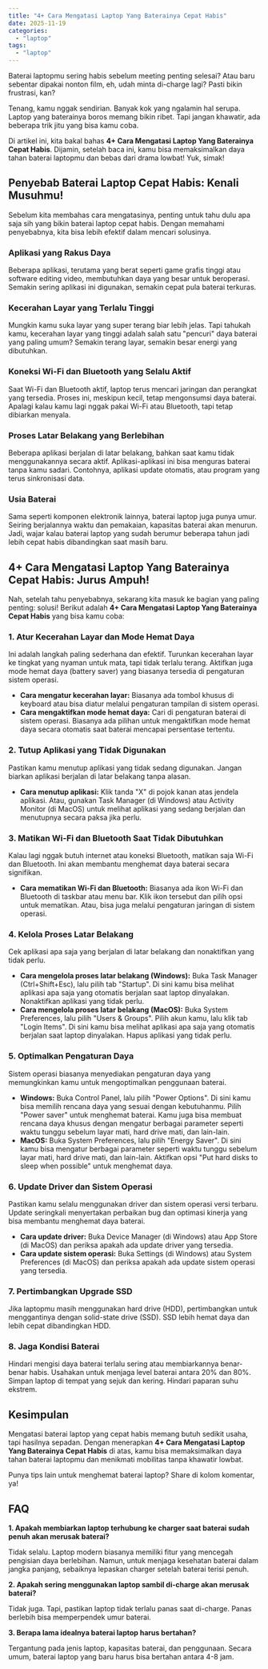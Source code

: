 ```yaml
---
title: "4+ Cara Mengatasi Laptop Yang Baterainya Cepat Habis"
date: 2025-11-19
categories: 
  - "laptop"
tags: 
  - "laptop"
---
```


Baterai laptopmu sering habis sebelum meeting penting selesai? Atau baru sebentar dipakai nonton film, eh, udah minta di-charge lagi? Pasti bikin frustrasi, kan?

Tenang, kamu nggak sendirian. Banyak kok yang ngalamin hal serupa. Laptop yang baterainya boros memang bikin ribet. Tapi jangan khawatir, ada beberapa trik jitu yang bisa kamu coba.

Di artikel ini, kita bakal bahas **4+ Cara Mengatasi Laptop Yang Baterainya Cepat Habis**. Dijamin, setelah baca ini, kamu bisa memaksimalkan daya tahan baterai laptopmu dan bebas dari drama lowbat! Yuk, simak!

## Penyebab Baterai Laptop Cepat Habis: Kenali Musuhmu!

Sebelum kita membahas cara mengatasinya, penting untuk tahu dulu apa saja sih yang bikin baterai laptop cepat habis. Dengan memahami penyebabnya, kita bisa lebih efektif dalam mencari solusinya.

### Aplikasi yang Rakus Daya

Beberapa aplikasi, terutama yang berat seperti game grafis tinggi atau software editing video, membutuhkan daya yang besar untuk beroperasi. Semakin sering aplikasi ini digunakan, semakin cepat pula baterai terkuras.

### Kecerahan Layar yang Terlalu Tinggi

Mungkin kamu suka layar yang super terang biar lebih jelas. Tapi tahukah kamu, kecerahan layar yang tinggi adalah salah satu "pencuri" daya baterai yang paling umum? Semakin terang layar, semakin besar energi yang dibutuhkan.

### Koneksi Wi-Fi dan Bluetooth yang Selalu Aktif

Saat Wi-Fi dan Bluetooth aktif, laptop terus mencari jaringan dan perangkat yang tersedia. Proses ini, meskipun kecil, tetap mengonsumsi daya baterai. Apalagi kalau kamu lagi nggak pakai Wi-Fi atau Bluetooth, tapi tetap dibiarkan menyala.

### Proses Latar Belakang yang Berlebihan

Beberapa aplikasi berjalan di latar belakang, bahkan saat kamu tidak menggunakannya secara aktif. Aplikasi-aplikasi ini bisa menguras baterai tanpa kamu sadari. Contohnya, aplikasi update otomatis, atau program yang terus sinkronisasi data.

### Usia Baterai

Sama seperti komponen elektronik lainnya, baterai laptop juga punya umur. Seiring berjalannya waktu dan pemakaian, kapasitas baterai akan menurun. Jadi, wajar kalau baterai laptop yang sudah berumur beberapa tahun jadi lebih cepat habis dibandingkan saat masih baru.

## 4+ Cara Mengatasi Laptop Yang Baterainya Cepat Habis: Jurus Ampuh!

Nah, setelah tahu penyebabnya, sekarang kita masuk ke bagian yang paling penting: solusi! Berikut adalah **4+ Cara Mengatasi Laptop Yang Baterainya Cepat Habis** yang bisa kamu coba:

### 1\. Atur Kecerahan Layar dan Mode Hemat Daya

Ini adalah langkah paling sederhana dan efektif. Turunkan kecerahan layar ke tingkat yang nyaman untuk mata, tapi tidak terlalu terang. Aktifkan juga mode hemat daya (battery saver) yang biasanya tersedia di pengaturan sistem operasi.

- **Cara mengatur kecerahan layar:** Biasanya ada tombol khusus di keyboard atau bisa diatur melalui pengaturan tampilan di sistem operasi.
- **Cara mengaktifkan mode hemat daya:** Cari di pengaturan baterai di sistem operasi. Biasanya ada pilihan untuk mengaktifkan mode hemat daya secara otomatis saat baterai mencapai persentase tertentu.

### 2\. Tutup Aplikasi yang Tidak Digunakan

Pastikan kamu menutup aplikasi yang tidak sedang digunakan. Jangan biarkan aplikasi berjalan di latar belakang tanpa alasan.

- **Cara menutup aplikasi:** Klik tanda "X" di pojok kanan atas jendela aplikasi. Atau, gunakan Task Manager (di Windows) atau Activity Monitor (di MacOS) untuk melihat aplikasi yang sedang berjalan dan menutupnya secara paksa jika perlu.

### 3\. Matikan Wi-Fi dan Bluetooth Saat Tidak Dibutuhkan

Kalau lagi nggak butuh internet atau koneksi Bluetooth, matikan saja Wi-Fi dan Bluetooth. Ini akan membantu menghemat daya baterai secara signifikan.

- **Cara mematikan Wi-Fi dan Bluetooth:** Biasanya ada ikon Wi-Fi dan Bluetooth di taskbar atau menu bar. Klik ikon tersebut dan pilih opsi untuk mematikan. Atau, bisa juga melalui pengaturan jaringan di sistem operasi.

### 4\. Kelola Proses Latar Belakang

Cek aplikasi apa saja yang berjalan di latar belakang dan nonaktifkan yang tidak perlu.

- **Cara mengelola proses latar belakang (Windows):** Buka Task Manager (Ctrl+Shift+Esc), lalu pilih tab "Startup". Di sini kamu bisa melihat aplikasi apa saja yang otomatis berjalan saat laptop dinyalakan. Nonaktifkan aplikasi yang tidak perlu.
- **Cara mengelola proses latar belakang (MacOS):** Buka System Preferences, lalu pilih "Users & Groups". Pilih akun kamu, lalu klik tab "Login Items". Di sini kamu bisa melihat aplikasi apa saja yang otomatis berjalan saat laptop dinyalakan. Hapus aplikasi yang tidak perlu.

### 5\. Optimalkan Pengaturan Daya

Sistem operasi biasanya menyediakan pengaturan daya yang memungkinkan kamu untuk mengoptimalkan penggunaan baterai.

- **Windows:** Buka Control Panel, lalu pilih "Power Options". Di sini kamu bisa memilih rencana daya yang sesuai dengan kebutuhanmu. Pilih "Power saver" untuk menghemat baterai. Kamu juga bisa membuat rencana daya khusus dengan mengatur berbagai parameter seperti waktu tunggu sebelum layar mati, hard drive mati, dan lain-lain.
- **MacOS:** Buka System Preferences, lalu pilih "Energy Saver". Di sini kamu bisa mengatur berbagai parameter seperti waktu tunggu sebelum layar mati, hard drive mati, dan lain-lain. Aktifkan opsi "Put hard disks to sleep when possible" untuk menghemat daya.

### 6\. Update Driver dan Sistem Operasi

Pastikan kamu selalu menggunakan driver dan sistem operasi versi terbaru. Update seringkali menyertakan perbaikan bug dan optimasi kinerja yang bisa membantu menghemat daya baterai.

- **Cara update driver:** Buka Device Manager (di Windows) atau App Store (di MacOS) dan periksa apakah ada update driver yang tersedia.
- **Cara update sistem operasi:** Buka Settings (di Windows) atau System Preferences (di MacOS) dan periksa apakah ada update sistem operasi yang tersedia.

### 7\. Pertimbangkan Upgrade SSD

Jika laptopmu masih menggunakan hard drive (HDD), pertimbangkan untuk menggantinya dengan solid-state drive (SSD). SSD lebih hemat daya dan lebih cepat dibandingkan HDD.

### 8\. Jaga Kondisi Baterai

Hindari mengisi daya baterai terlalu sering atau membiarkannya benar-benar habis. Usahakan untuk menjaga level baterai antara 20% dan 80%. Simpan laptop di tempat yang sejuk dan kering. Hindari paparan suhu ekstrem.

## Kesimpulan

Mengatasi baterai laptop yang cepat habis memang butuh sedikit usaha, tapi hasilnya sepadan. Dengan menerapkan **4+ Cara Mengatasi Laptop Yang Baterainya Cepat Habis** di atas, kamu bisa memaksimalkan daya tahan baterai laptopmu dan menikmati mobilitas tanpa khawatir lowbat.

Punya tips lain untuk menghemat baterai laptop? Share di kolom komentar, ya!

## FAQ

**1\. Apakah membiarkan laptop terhubung ke charger saat baterai sudah penuh akan merusak baterai?**

Tidak selalu. Laptop modern biasanya memiliki fitur yang mencegah pengisian daya berlebihan. Namun, untuk menjaga kesehatan baterai dalam jangka panjang, sebaiknya lepaskan charger setelah baterai terisi penuh.

**2\. Apakah sering menggunakan laptop sambil di-charge akan merusak baterai?**

Tidak juga. Tapi, pastikan laptop tidak terlalu panas saat di-charge. Panas berlebih bisa memperpendek umur baterai.

**3\. Berapa lama idealnya baterai laptop harus bertahan?**

Tergantung pada jenis laptop, kapasitas baterai, dan penggunaan. Secara umum, baterai laptop yang baru harus bisa bertahan antara 4-8 jam.
